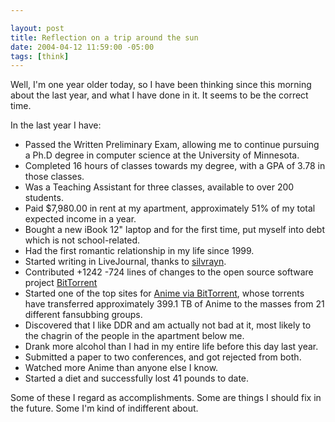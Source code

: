 ```yaml
--- 

layout: post
title: Reflection on a trip around the sun
date: 2004-04-12 11:59:00 -05:00
tags: [think]
---
```

Well, I'm one year older today, so I have been thinking since this morning about the last year, and what I have done in it.  It seems to be the correct time.

In the last year I have:
<ul>
	<li> Passed the Written Preliminary Exam, allowing me to continue pursuing a Ph.D degree in computer science at the University of Minnesota.</li>
	<li> Completed 16 hours of classes towards my degree, with a GPA of 3.78 in those classes.</li>
	<li> Was a Teaching Assistant for three classes, available to over 200 students.</li>
	<li> Paid $7,980.00 in rent at my apartment, approximately 51% of my total expected income in a year.</li>
	<li> Bought a new iBook 12" laptop and for the first time, put myself into debt which is not school-related.</li>
	<li> Had the first romantic relationship in my life since 1999.</li>
	<li> Started writing in LiveJournal, thanks to <a href="http://silvrayn.livejournal.com">silvrayn</a>.</li>
	<li> Contributed +1242 -724 lines of changes to the open source software project <a href="http://bitconjurer.org/BitTorrent">BitTorrent</a></li>
	<li> Started one of the top sites for <a href="http://bt.base0.net/">Anime via BitTorrent</a>, whose torrents have transferred approximately 399.1 TB of Anime to the masses from 21 different fansubbing groups.</li>
	<li> Discovered that I like DDR and am actually not bad at it, most likely to the chagrin of the people in the apartment below me.</li>
	<li> Drank more alcohol than I had in my entire life before this day last year.</li>
	<li> Submitted a paper to two conferences, and got rejected from both.</li>
	<li> Watched more Anime than anyone else I know.</li>
	<li> Started a diet and successfully lost 41 pounds to date.</li>
</ul>
Some of these I regard as accomplishments.  Some are things I should fix in the future.  Some I'm kind of indifferent about.
